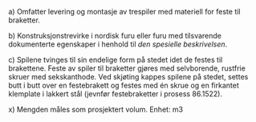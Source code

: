 a) Omfatter levering og montasje av trespiler med materiell for feste til braketter.

b) Konstruksjonstrevirke i nordisk furu eller furu med tilsvarende dokumenterte egenskaper i henhold til *den spesielle beskrivelsen*.

c) Spilene tvinges til sin endelige form på stedet idet de festes til brakettene. Feste av spiler til braketter gjøres med selvborende, rustfrie skruer med sekskanthode. Ved skjøting kappes spilene på stedet, settes butt i butt over en festebrakett og festes med én skrue og en firkantet klemplate i lakkert stål (jevnfør festebraketter i prosess 86.1522).

x) Mengden måles som prosjektert volum. Enhet: m3

